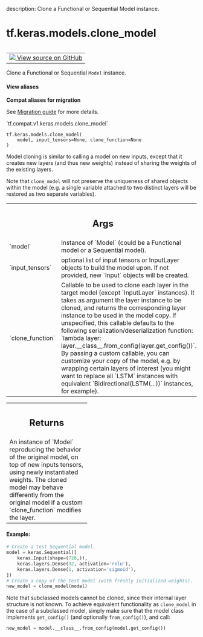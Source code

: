 description: Clone a Functional or Sequential Model instance.

<div itemscope itemtype="http://developers.google.com/ReferenceObject">
<meta itemprop="name" content="tf.keras.models.clone_model" />
<meta itemprop="path" content="Stable" />
</div>

# tf.keras.models.clone_model

<!-- Insert buttons and diff -->

<table class="tfo-notebook-buttons tfo-api nocontent" align="left">
<td>
  <a target="_blank" href="https://github.com/keras-team/keras/tree/v2.9.0/keras/models/cloning.py#L380-L449">
    <img src="https://www.tensorflow.org/images/GitHub-Mark-32px.png" />
    View source on GitHub
  </a>
</td>
</table>



Clone a Functional or Sequential `Model` instance.

<section class="expandable">
  <h4 class="showalways">View aliases</h4>
  <p>
<b>Compat aliases for migration</b>
<p>See
<a href="https://www.tensorflow.org/guide/migrate">Migration guide</a> for
more details.</p>
<p>`tf.compat.v1.keras.models.clone_model`</p>
</p>
</section>

<pre class="devsite-click-to-copy prettyprint lang-py tfo-signature-link">
<code>tf.keras.models.clone_model(
    model, input_tensors=None, clone_function=None
)
</code></pre>



<!-- Placeholder for "Used in" -->

Model cloning is similar to calling a model on new inputs,
except that it creates new layers (and thus new weights) instead
of sharing the weights of the existing layers.

Note that
`clone_model` will not preserve the uniqueness of shared objects within the
model (e.g. a single variable attached to two distinct layers will be
restored as two separate variables).

<!-- Tabular view -->
 <table class="responsive fixed orange">
<colgroup><col width="214px"><col></colgroup>
<tr><th colspan="2"><h2 class="add-link">Args</h2></th></tr>

<tr>
<td>
`model`
</td>
<td>
Instance of `Model`
(could be a Functional model or a Sequential model).
</td>
</tr><tr>
<td>
`input_tensors`
</td>
<td>
optional list of input tensors or InputLayer objects
to build the model upon. If not provided,
new `Input` objects will be created.
</td>
</tr><tr>
<td>
`clone_function`
</td>
<td>
Callable to be used to clone each layer in the target
model (except `InputLayer` instances). It takes as argument the layer
instance to be cloned, and returns the corresponding layer instance to
be used in the model copy. If unspecified, this callable defaults to
the following serialization/deserialization function:
`lambda layer: layer.__class__.from_config(layer.get_config())`.
By passing a custom callable, you can customize your copy of the
model, e.g. by wrapping certain layers of interest (you might want to
replace all `LSTM` instances with equivalent
`Bidirectional(LSTM(...))` instances, for example).
</td>
</tr>
</table>



<!-- Tabular view -->
 <table class="responsive fixed orange">
<colgroup><col width="214px"><col></colgroup>
<tr><th colspan="2"><h2 class="add-link">Returns</h2></th></tr>
<tr class="alt">
<td colspan="2">
An instance of `Model` reproducing the behavior
of the original model, on top of new inputs tensors,
using newly instantiated weights. The cloned model may behave
differently from the original model if a custom `clone_function`
modifies the layer.
</td>
</tr>

</table>



#### Example:



```python
# Create a test Sequential model.
model = keras.Sequential([
    keras.Input(shape=(728,)),
    keras.layers.Dense(32, activation='relu'),
    keras.layers.Dense(1, activation='sigmoid'),
])
# Create a copy of the test model (with freshly initialized weights).
new_model = clone_model(model)
```

Note that subclassed models cannot be cloned, since their internal
layer structure is not known. To achieve equivalent functionality
as `clone_model` in the case of a subclassed model, simply make sure
that the model class implements `get_config()`
(and optionally `from_config()`), and call:

```python
new_model = model.__class__.from_config(model.get_config())
```